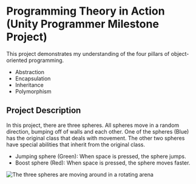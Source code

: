 # Programming Theory in Action (Unity Programmer Milestone Project)

This project demonstrates my understanding of the four pillars of object-oriented programming.
- Abstraction
- Encapsulation
- Inheritance
- Polymorphism

## Project Description
In this project, there are three spheres. All spheres move in a random direction, bumping off of walls and each other. One of the spheres (Blue) has the original class that deals with movement. The other two spheres have special abilities that inherit from the original class.
- Jumping sphere (Green): When space is pressed, the sphere jumps.
- Boost sphere (Red): When space is pressed, the sphere moves faster.

![The three spheres are moving around in a rotating arena](https://github.com/user-attachments/assets/ca2897b1-e692-48bb-b741-3e69e5f27d7b)
